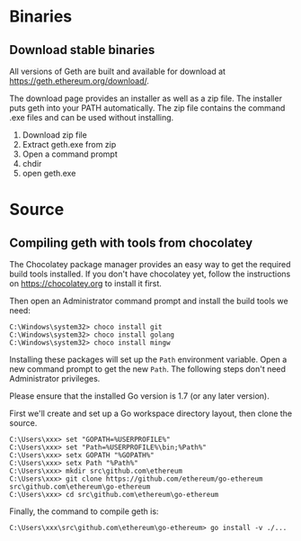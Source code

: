 # Binaries

## Download stable binaries

All versions of Geth are built and available for download at https://geth.ethereum.org/download/.

The download page provides an installer as well as a zip file. The installer puts geth into your
PATH automatically. The zip file contains the command .exe files and can be used without installing.

1. Download zip file
1. Extract geth.exe from zip
1. Open a command prompt
1. chdir <path to geth.exe>
1. open geth.exe

# Source

## Compiling geth with tools from chocolatey

The Chocolatey package manager provides an easy way to get
the required build tools installed. If you don't have chocolatey yet,
follow the instructions on https://chocolatey.org to install it first.

Then open an Administrator command prompt and install the build tools
we need:

```text
C:\Windows\system32> choco install git
C:\Windows\system32> choco install golang
C:\Windows\system32> choco install mingw
``` 

Installing these packages will set up the `Path` environment variable.
Open a new command prompt to get the new `Path`. The following steps don't
need Administrator privileges.

Please ensure that the installed Go version is 1.7 (or any later version).

First we'll create and set up a Go workspace directory layout,
then clone the source.

```text
C:\Users\xxx> set "GOPATH=%USERPROFILE%"
C:\Users\xxx> set "Path=%USERPROFILE%\bin;%Path%"
C:\Users\xxx> setx GOPATH "%GOPATH%"
C:\Users\xxx> setx Path "%Path%"
C:\Users\xxx> mkdir src\github.com\ethereum
C:\Users\xxx> git clone https://github.com/ethereum/go-ethereum src\github.com\ethereum\go-ethereum
C:\Users\xxx> cd src\github.com\ethereum\go-ethereum
```

Finally, the command to compile geth is:

```text
C:\Users\xxx\src\github.com\ethereum\go-ethereum> go install -v ./...
```